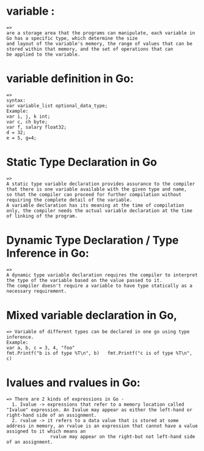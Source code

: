 # variable :
    =>
    are a storage area that the programs can manipulate, each variable in Go has a specific type, which determine the size
    and layout of the variable's memory, the range of values that can be stored within that memory, and the set of operations that can
    be applied to the variable.

# variable definition in Go:
    =>
    syntax:  
    var variable_list optional_data_type;
    Example:
    var i, j, k int;
    var c, ch byte;
    var f, salary float32;
    d = 32;
    e = 5, g=4; 


# Static Type Declaration in Go
    =>
    A static type variable declaration provides assurance to the compiler that there is one variable available with the given type and name,
    so that the compiler can proceed for further compilation without requiring the complete detail of the variable.
    A variable declaration has its meaning at the time of compilation only, the compiler needs the actual variable declaration at the time of linking of the program.


# Dynamic Type Declaration / Type Inference in Go:
    =>
    A dynamic type variable declaration requires the compiler to interpret the type of the variable based on the value passed to it.
    The compiler doesn't require a variable to have type statically as a necessary requirement.


# Mixed variable declaration in Go,
    => Variable of different types can be declared in one go using type inference.
    Example:
    var a, b, c = 3, 4, "foo"
    fmt.Printf("b is of type %T\n", b)   fmt.Printf("c is of type %T\n", c)


# Ivalues and rvalues in Go:
    => There are 2 kinds of expressions in Go - 
      1. Ivalue -> expressions that refer to a memory location called "Ivalue" expression. An Ivalue may appear as either the left-hand or right-hand side of an assignment.
      2. rvalue -> it refers to a data value that is stored at some address in memory, an rvalue is an expression that cannot have a value assigned to it which means an 
                    rvalue may appear on the right-but not left-hand side of an assignment.

                
    
